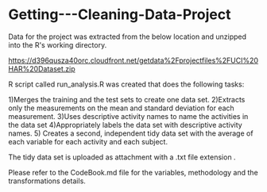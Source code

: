 Getting---Cleaning-Data-Project
===============================
Data for the project was extracted from the below location and unzipped into the R's working directory. 

https://d396qusza40orc.cloudfront.net/getdata%2Fprojectfiles%2FUCI%20HAR%20Dataset.zip 

R script called run_analysis.R was created that does the following tasks:

1)Merges the training and the test sets to create one data set.
2)Extracts only the measurements on the mean and standard deviation for each measurement. 
3)Uses descriptive activity names to name the activities in the data set
4)Appropriately labels the data set with descriptive activity names. 
5) Creates a second, independent tidy data set with the average of each variable for each activity and each subject. 

The tidy data set is uploaded as attachment with a .txt file extension .

Please refer to the CodeBook.md file for the variables, methodology and the transformations details.
